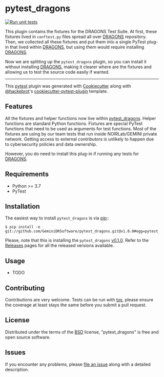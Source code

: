# pytest_dragons

[![Run unit tests](https://github.com/GeminiDRSoftware/pytest_dragons/actions/workflows/unit-tests.yml/badge.svg)](https://github.com/GeminiDRSoftware/pytest_dragons/actions/workflows/unit-tests.yml)

This plugin contains the fixtures for the DRAGONS Test Suite. At first, these 
fixtures lived in `conftest.py` files spread all over [DRAGONS] repository. 
Then, we collected all these fixtures and put them into a single PyTest plug-in 
that lived within [DRAGONS], but using them would require installing [DRAGONS]. 

Now we are splitting up the `pytest_dragons` plugin, so you can install it 
without installing [DRAGONS], making it clearer where are the fixtures and 
allowing us to test the source code easily if wanted. 

----
This [pytest] plugin was generated with [Cookiecutter] along with 
[@hackebrot]'s [cookiecutter-pytest-plugin] template.


## Features

All the fixtures and helper functions now live within [pytest_dragons]. Helper functions 
are standard Python functions. Fixtures are special PyTest functions that need to be 
used as arguments for test functions.  Most of the fixtures are using by our team 
tests that run inside NOIRLab/GEMINI private network.  Getting access to external 
contributors is unlikely to happen due to cybersecurity policies and data ownership. 

However, you do need to install this plug-in if running any tests for [DRAGONS].


## Requirements
* Python >= 3.7
* PyTest 


## Installation

The easiest way to install `pytest_dragons` is via [pip]::

    $ pip install -e git://github.com/GeminiDRSoftware/pytest_dragons.git@v1.0.0#egg=pytest_dragons

Please, note that this is installing the `pytest_dragons` [v0.1.0]. 
Refer to the [Releases] pages for all the released versions available.

## Usage
* TODO

## Contributing
Contributions are very welcome. Tests can be run with [tox], please ensure
the coverage at least stays the same before you submit a pull request.

## License
Distributed under the terms of the [BSD] license, "pytest_dragons" is free and 
open source software.


## Issues
If you encounter any problems, please [file an issue] along with a detailed 
description.

[v0.1.0]: https://github.com/GeminiDRSoftware/pytest_dragons/releases/tag/v0.1.0

[BSD]: http://opensource.org/licenses/BSD-3-Clause
[cookiecutter-pytest-plugin]: https://github.com/pytest-dev/cookiecutter-pytest-plugin
[Cookiecutter]: https://github.com/audreyr/cookiecutter
[DRAGONS]: https://github.com/GeminiDRSoftware/DRAGONS 
[file an issue]: https://github.com/b1quint/pytest-dragons/issues
[pip]: https://pypi.org/project/pip/
[pytest]: https://github.com/pytest-dev/pytest
[pytest_dragons]: https://github.com/GeminiDRSoftware/pytest_dragons/blob/main/pytest_dragons.py
[PyPI]: https://pypi.org/project
[Releases]: https://github.com/GeminiDRSoftware/pytest_dragons/releases
[tox]: https://tox.readthedocs.io/en/latest/
[@hackebrot]: https://github.com/hackebrot
